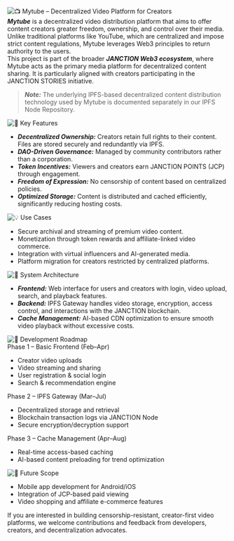 ![:tv:](https://a.slack-edge.com/production-standard-emoji-assets/14.0/google-medium/1f4fa.png) Mytube – Decentralized Video Platform for Creators  
***Mytube*** is a decentralized video distribution platform that aims to offer content creators greater freedom, ownership, and control over their media. Unlike traditional platforms like YouTube, which are centralized and impose strict content regulations, Mytube leverages Web3 principles to return authority to the users.  
This project is part of the broader ***JANCTION Web3 ecosystem***, where Mytube acts as the primary media platform for decentralized content sharing. It is particularly aligned with creators participating in the JANCTION STORIES initiative.  

> ***Note:*** The underlying IPFS-based decentralized content distribution technology used by Mytube is documented separately in our IPFS Node Repository.

![:link:](https://a.slack-edge.com/production-standard-emoji-assets/14.0/google-medium/1f517.png) Key Features  

*   ***Decentralized Ownership:*** Creators retain full rights to their content. Files are stored securely and redundantly via IPFS.
*   ***DAO-Driven Governance:*** Managed by community contributors rather than a corporation.
*   ***Token Incentives:*** Viewers and creators earn JANCTION POINTS (JCP) through engagement.
*   ***Freedom of Expression:*** No censorship of content based on centralized policies.
*   ***Optimized Storage:*** Content is distributed and cached efficiently, significantly reducing hosting costs.

![:bulb:](https://a.slack-edge.com/production-standard-emoji-assets/14.0/google-medium/1f4a1.png) Use Cases  

*   Secure archival and streaming of premium video content.
*   Monetization through token rewards and affiliate-linked video commerce.
*   Integration with virtual influencers and AI-generated media.
*   Platform migration for creators restricted by centralized platforms.

![:jigsaw:](https://a.slack-edge.com/production-standard-emoji-assets/14.0/google-medium/1f9e9.png) System Architecture  

*   ***Frontend:*** Web interface for users and creators with login, video upload, search, and playback features.
*   ***Backend:*** IPFS Gateway handles video storage, encryption, access control, and interactions with the JANCTION blockchain.
*   ***Cache Management:*** AI-based CDN optimization to ensure smooth video playback without excessive costs.

![:rocket:](https://a.slack-edge.com/production-standard-emoji-assets/14.0/google-medium/1f680.png) Development Roadmap  
Phase 1 – Basic Frontend (Feb–Apr)  

*   Creator video uploads
*   Video streaming and sharing
*   User registration & social login
*   Search & recommendation engine

Phase 2 – IPFS Gateway (Mar–Jul)  

*   Decentralized storage and retrieval
*   Blockchain transaction logs via JANCTION Node
*   Secure encryption/decryption support

Phase 3 – Cache Management (Apr–Aug)  

*   Real-time access-based caching
*   AI-based content preloading for trend optimization

![:wrench:](https://a.slack-edge.com/production-standard-emoji-assets/14.0/google-medium/1f527.png) Future Scope  

*   Mobile app development for Android/iOS
*   Integration of JCP-based paid viewing
*   Video shopping and affiliate e-commerce features

If you are interested in building censorship-resistant, creator-first video platforms, we welcome contributions and feedback from developers, creators, and decentralization advocates.
